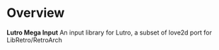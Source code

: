 # Overview

**Lutro Mega Input** An input library for Lutro, a subset of love2d port for LibRetro/RetroArch
